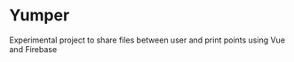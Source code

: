 # Yumper

Experimental project to share files between user and print points using
Vue and Firebase

